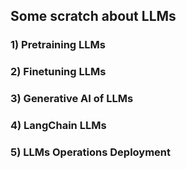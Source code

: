 ## Some scratch about LLMs ##
### 1) Pretraining LLMs
### 2) Finetuning LLMs
### 3) Generative AI of LLMs
### 4) LangChain LLMs
### 5) LLMs Operations Deployment

